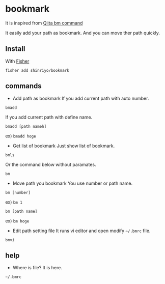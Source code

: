 # bookmark

It is inspired from [Qiita bm command](https://qiita.com/mokemokechicken/items/69af0db3e2cd27c1c467?fbclid=IwAR3VERLg2jRjoYlbnxeRBqXBDGEfF9nYBSagi1IoX77ocWk3_yQQm7PXJC8)

It easily add your path as bookmark. And you can move ther path quickly.

## Install

With [Fisher](https://github.com/jorgebucaran/fisher)

```
fisher add shinriyo/bookmark
```

## commands

* Add path as bookmark
If you add current path with auto number.
```
bmadd
```

If you add current path with define name.
```
bmadd [path nameh]
```
ex) `bmadd hoge`

* Get list of bookmark
Just show list of bookmark.
```
bmls
```

Or the command below without paramates.
```
bm
```

* Move path you bookmark
You use number or path name.
```
bm [number]
```
ex) `bm 1`

```
bm [path name]
```
ex) `bm hoge`

* Edit path setting file
It runs vi editor and open modify `~/.bmrc` file.
```
bmvi
```

## help

* Where is file?
It is here.
```
~/.bmrc
```
